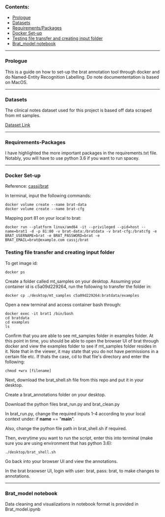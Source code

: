 ### Contents:
- [Prologue](#prologue)
- [Datasets](#Datasets)
- [Requirements/Packages](#Requirements-Packages)
- [Docker Set-up](#Docker-Set-up)
- [Testing file transfer and creating input folder](#Testing-file-transfer-and-creating-input-folder)
- [Brat_model notebook](#Brat_model-notebook)

---

### Prologue

This is a guide on how to set-up the brat annotation tool through docker and do Named-Entity Recognition Labelling. Do note documententation is based on MacOS.

---

### Datasets

The clinical notes dataset used for this project is based off data scraped from mt samples.

[Dataset Link](https://www.kaggle.com/datasets/tboyle10/medicaltranscriptions)

---

### Requirements-Packages

I have highlighted the more important packages in the requirements.txt file. Notably, you will have to use python 3.6 if you want to run spacey.

---

### Docker Set-up

Reference: [cassj/brat](https://user-images.githubusercontent.com/50508538/187128975-c774562f-21dc-44dc-b7a8-92c11956e7f3.png)

In terminal, input the following commands:

```
docker volume create --name brat-data
docker volume create --name brat-cfg
```

Mapping port 81 on your local to brat:

```
docker run --platform linux/amd64 -it --privileged --pid=host --name=brat1 -d -p 81:80 -v brat-data:/bratdata -v brat-cfg:/bratcfg -e BRAT_USERNAME=brat -e BRAT_PASSWORD=brat -e BRAT_EMAIL=brat@example.com cassj/brat
```
### Testing file transfer and creating input folder

To get image id:

```
docker ps
```

Create a folder called mt_samples on your desktop. Assuming your container id is c5a09d229264, run the following to transfer the folder in:

```
docker cp ./desktop/mt_samples c5a09d229264:bratdata/examples
```

Open a new terminal and access container bash through:

```
docker exec -it brat1 /bin/bash
cd bratdata
cd examples
ls
```

Confirm that you are able to see mt_samples folder in examples folder. At this point in time, you should be able to open the browser UI of brat through docker and view the examples folder to see if mt_samples folder resides in it. Note that in the viewer, it may state that you do not have permissions in a certain file etc. If thats the case, cd to that file's directory and enter the following:

```
chmod +wrx [filename]
```
Next, download the brat_shell.sh file from this repo and put it in your desktop. 

Create a brat_annotations folder on your desktop.

Download the python files brat_run.py and brat_clean.py

In brat_run.py, change the required inputs 1-4 according to your local context under: if __name__ == "__main__".

Also, change the python file path in brat_shell.sh if required.

Then, everytime you want to run the script, enter this into terminal (make sure you are using environment that has python 3.6):

```
./desktop/brat_shell.sh
```

Go back into your browser UI and view the annotations.

In the brat braowser UI, login with user: brat, pass: brat, to make changes to annotations.

---

### Brat_model notebook

Data cleaning and visualizations in notebook format is provided in Brat_model.ipynb
